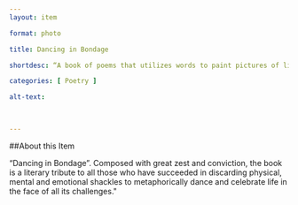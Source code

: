 ```yaml
--- 
layout: item 

format: photo 

title: Dancing in Bondage 

shortdesc: “A book of poems that utilizes words to paint pictures of liberation and vindication through various dimensions of life"

categories: [ Poetry ] 

alt-text:  

 

--- 
```


##About this Item 

 “Dancing in Bondage”. Composed with great zest and conviction, the book is a literary tribute to all those who have succeeded in discarding physical, mental and emotional shackles to metaphorically dance and celebrate life in the face of all its challenges."
